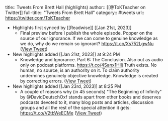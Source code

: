 title:: Tweets From Brett Hall (highlights)
author:: [[@ToKTeacher on Twitter]]
full-title:: "Tweets From Brett Hall"
category:: #tweets
url:: https://twitter.com/ToKTeacher

- Highlights first synced by [[Readwise]] [[Jan 21st, 2023]]
	- Final preview before I publish the whole episode. Popper on the source of our ignorance. If we can come to genuine knowledge as we do, why do we remain so ignorant? https://t.co/Xs752LgwNu ([View Tweet](https://twitter.com/ToKTeacher/status/1616602121146859523))
- New highlights added [[Jan 21st, 2023]] at 9:24 PM
	- Knowledge and Ignorance.
	  Part 6: The Conclusion.
	  Also out as audio only on podcast platforms.
	  https://t.co/4Sanx1HIlj
	  Truth exists.
	  No human, no source, is an authority on it. 
	  To claim authority undermines genuinely objective knowledge.
	  Knowledge is created by correcting errors. ([View Tweet](https://twitter.com/ToKTeacher/status/1616677031147884544))
- New highlights added [[Jan 23rd, 2023]] at 8:25 PM
	- A couple of reasons why (in 45 seconds) "The Beginning of Infinity" by @DavidDeutschOxf stands apart from other books and deserves podcasts devoted to it, many blog posts and articles, discussion groups and all the rest of the special attention it gets: https://t.co/V2tbWeECMe ([View Tweet](https://twitter.com/ToKTeacher/status/1617424261483991040))
